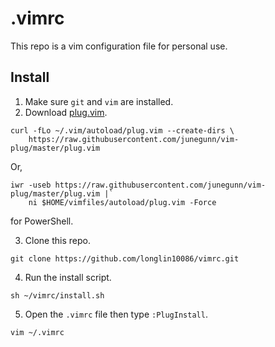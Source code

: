 # .vimrc

This repo is a vim configuration file for personal use.

## Install

1. Make sure `git` and `vim` are installed.
2. Download [plug.vim](https://github.com/junegunn/vim-plug).

```Unix
curl -fLo ~/.vim/autoload/plug.vim --create-dirs \
    https://raw.githubusercontent.com/junegunn/vim-plug/master/plug.vim
```

Or,

```Windows(PowerShell)
iwr -useb https://raw.githubusercontent.com/junegunn/vim-plug/master/plug.vim |`
    ni $HOME/vimfiles/autoload/plug.vim -Force
```

for PowerShell.

3. Clone this repo.

```
git clone https://github.com/longlin10086/vimrc.git
```

4. Run the install script.

```
sh ~/vimrc/install.sh
```

5. Open the `.vimrc` file then type `:PlugInstall`.

```
vim ~/.vimrc
```
